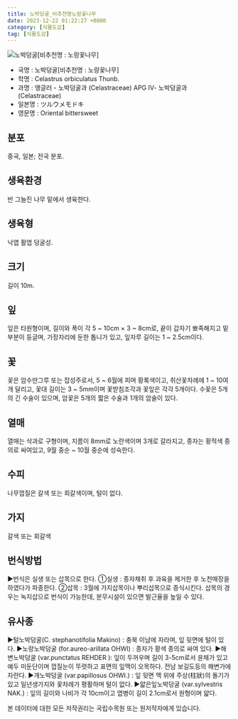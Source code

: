 ```yaml
---
title: 노박덩굴_비추천명노랑꽃나무
date: 2023-12-22 01:22:27 +0800
category: [식물도감]
tag: [식물도감]
---
```




![노박덩굴[비추천명 : 노랑꽃나무]](/fileUpload/plants/basic/Celastraceae/Celastrus/2065/2065_20160818140126950files_th2.jpg)
- 국명 : 노박덩굴[비추천명 : 노랑꽃나무]
- 학명 : Celastrus orbiculatus Thunb.
- 과명 : 앵글러 - 노박덩굴과 (Celastraceae) APG Ⅳ- 노박덩굴과 (Celastraceae)
- 일본명 : ツルウメモドキ
- 영문명 : Oriental bittersweet


## 분포
중국, 일본; 전국 분포.
## 생육환경
반 그늘진 나무 밑에서 생육한다.
## 생육형
낙엽 활엽 덩굴성. 
## 크기
길이 10m.
## 잎
잎은 타원형이며, 길이와 폭이 각 5 ~ 10cm × 3 ~ 8cm로, 끝이 갑자기 뾰족해지고 밑부분이 둥글며, 가장자리에 둔한 톱니가 있고, 잎자루 길이는 1 ~ 2.5cm이다.
## 꽃
꽃은 암수딴그루 또는 잡성주로서, 5 ~ 6월에 피며 황록색이고, 취산꽃차례에 1 ~ 10여 개 달리고, 꽃대 길이는 3 ~ 5mm이며 꽃받침조각과 꽃잎은 각각 5개이다. 수꽃은 5개의 긴 수술이 있으며, 암꽃은 5개의 짧은 수술과 1개의 암술이 있다.
## 열매
열매는 삭과로 구형이며, 지름이 8mm로 노란색이며 3개로 갈라지고, 종자는 황적색 종의로 싸여있고, 9월 중순 ~ 10월 중순에 성숙한다.
## 수피
나무껍질은 갈색 또는 회갈색이며, 털이 없다.
## 가지
갈색 또는 회갈색
## 번식방법
▶번식은 실생 또는 삽목으로 한다. ①실생 : 종자채취 후 과육을 제거한 후 노천매장을 하였다가 파종한다. ②삽목 : 3월에 가지삽목이나 뿌리삽목으로 증식시킨다. 삽목의 경우는 녹지삽으로 번식이 가능한데, 분무시설이 있으면 발근율을 높일 수 있다.
## 유사종
▶털노박덩굴(C. stephanotifolia Makino) : 충북 이남에 자라며, 잎 뒷면에 털이 있다.▶노랑노박덩굴 (for.aureo-arillata OHWI) : 종자가 황색 종의로 싸여 있다.▶해변노박덩굴 (var.punctatus REHDER ): 잎이 두꺼우며 길이 3-5cm로서 윤채가 있고 예두 미둔단이며 껍질눈이 뚜렷하고 표면의 잎맥이 오목하다. 전남 보길도등의 해변가에 자란다. ▶개노박덩굴 (var.papillosus OHWI.) : 잎 뒷면 맥 위에 주상(柱狀)의 돌기가 있고 일년생가지와 꽃차례가 평활하며 털이 없다. ▶얇은잎노박덩굴 (var.sylvestris NAK.) : 잎의 길이와 나비가 각 10cm이고 엽병이 길이 2.1cm로서 원형이며 얇다.






본 데이터에 대한 모든 저작권리는 국립수목원 또는 원저작자에게 있습니다.
